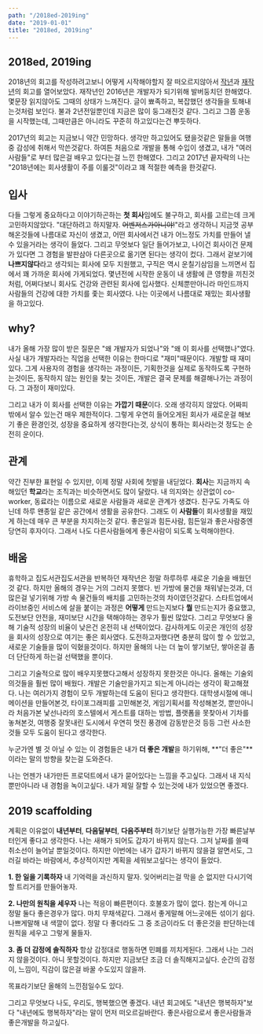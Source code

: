 ```yaml
---
path: "/2018ed-2019ing"
date: "2019-01-01"
title: "2018ed, 2019ing"
---
```


## 2018ed, 2019ing

2018년의 회고를 작성하려고보니 어떻게 시작해야할지 잘 떠오르지않아서 [작년](https://ho1234c.github.io/2018/01/01/2017ed-2018ing/)과 [재작년](https://ho1234c.github.io/2017/01/01/2017-01-01-remember-2016/)의 회고를 열어보았다.
재작년인 2016년은 개발자가 되기위해 발버둥치던 한해였다. 몇문장 읽지않아도 그때의 상태가 느껴진다. 글이 뾰족하고, 복잡했던 생각들을 토해내는것처럼 보인다. 불과 2년전일뿐인데 지금은 많이 둥그래진것 같다. 그리고 그쯤 운동을 시작했는데, 그때만큼은 아니라도 꾸준히 하고있다는건 뿌듯하다.

2017년의 회고는 지금보니 약간 민망하다. 생각만 하고있어도 됐을것같은 말들을 여행중 감성에 취해서 막쓴것같다. 하여튼 처음으로 개발을 통해 수입이 생겼고, 내가 "여러사람들"로 부터 많은걸 배우고 있다는걸 느낀 한해였다. 그리고 2017년 끝자락의 나는 "2018년에는 회사생활이 주를 이룰것"이라고 꽤 적절한 예측을 한것같다.

## 입사

다들 그렇게 중요하다고 이야기하곤하는 **첫 회사**임에도 불구하고, 회사를 고르는데 크게 고민하지않았다. "대단하려고 하지말자. ~~어벤저스가아니야!~~"라고 생각하니 지금껏 공부해온것들에 나름대로 자신이 생겼고, 어떤 회사에서건 내가 어느정도 가치를 만들어 낼 수 있을거라는 생각이 들었다. 그리고 무엇보다 일단 들어가보고, 나이건 회사이건 문제가 있다면 그 경험을 발판삼아 다른곳으로 옮기면 된다는 생각이 컸다. 그래서 겉보기에 **나쁘지않다**라고 생각되는 회사에 모두 지원했고, 구직은 역시 운칠기삼임을 느끼면서 집에서 꽤 가까운 회사에 가게되었다. 몇년전에 시작한 운동이 내 생활에 큰 영향을 끼친것처럼, 어쩌다보니 회사도 건강와 관련된 회사에 입사했다. 신체뿐만아니라 마인드까지 사람들의 건강에 대한 가치를 좇는 회사였다. 나는 이곳에서 나름대로 재밌는 회사생활을 하고있다.

## why?

내가 올해 가장 많이 받은 질문은 "왜 개발자가 되었나"와 "왜 이 회사를 선택했나"였다. 사실 내가 개발자라는 직업을 선택한 이유는 한마디로 "재미"때문이다. 개발할 때 재미있다. 그게 사용자의 경험을 생각하는 과정이든, 기획한것을 실제로 동작하도록 구현하는것이든, 동작하지 않는 원인을 찾는 것이든, 개발은 결국 문제를 해결해나가는 과정이다. 그 과정이 재미있다.

그리고 내가 이 회사를 선택한 이유는 **가깝기 때문**이다. 오래 생각히지 않았다. 어짜피 밖에서 알수 있는건 매우 제한적이다. 그렇게 우연히 들어오게된 회사가 새로운걸 해보기 좋은 환경인것, 성장을 중요하게 생각한다는것, 상식이 통하는 회사라는것 정도는 순전히 운이다.

## 관계

약간 진부한 표현일 수 있지만, 이제 정말 사회에 첫발을 내딛었다. **회사**는 지금까지 속해있던 **학교**라는 조직과는 비슷하면서도 많이 달랐다. 내 의지와는 상관없이 co-worker, 동료라는 이름으로 새로운 사람들과 새로운 관계가 생겼다. 친구도 가족도 아닌데 하루 왠종일 같은 공간에서 생활을 공유한다. 그래도 이 **사람들**이 회사생활을 재밌게 하는데 매우 큰 부분을 차지하는것 같다. 좋은일과 힘든사람, 힘든일과 좋은사람중엔 당연히 후자이다. 그래서 나도 다른사람들에게 좋은사람이 되도록 노력해야한다.

## 배움

휴학하고 집도서관집도서관을 반복하던 재작년은 정말 하루하루 새로운 기술을 배웠던것 같다. 하지만 올해의 경우는 거의 그러지 못했다. 빈 가방에 물건을 채워넣는것과, 더 많은걸 넣기위해 가방 속 물건들의 배치를 고민하는것의 차이였던것같다. 스타트업에서 라이브중인 서비스에 살을 붙이는 과정은 **어떻게** 만드는지보다 **뭘** 만드는지가 중요했고, 도전보단 안전을, 재미보단 시간을 택해야하는 경우가 훨씬 많았다. 그리고 무엇보다 올해 기술적 성장의 비율이 낮은건 온전히 내 선택이었다. 감사하게도 이곳은 개인의 성장을 회사의 성장으로 여기는 좋은 회사였다. 도전하고자했다면 충분히 많이 할 수 있었고, 새로운 기술들을 많이 익혔을것이다. 하지만 올해의 나는 더 높이 쌓기보단, 쌓아온걸 좀 더 단단하게 하는걸 선택했을 뿐이다.

그리고 기술적으로 많이 배우지못했다고해서 성장하지 못한것은 아니다. 올해는 기술외의것들을 훨씬 많이 배웠다. 개발은 기술만을가지고 되는게 아니라는 생각이 확고해졌다. 나는 여러가지 경험이 모두 개발하는데 도움이 된다고 생각한다. 대학생시절에 애니메이션을 만들어본것, 타이포그래피를 고민해본것, 게임기획서를 작성해본것, 뿐만아니라 처음가본 낯선나라의 호스텔에서 게스트를 대하는 방법, 플랫폼을 못찾아서 기차를 놓쳐본것, 여행중 잘못내린 도시에서 우연히 멋진 풍경에 감동받은것 등등 그런 사소한것들 모두 도움이 된다고 생각한다.    

누군가엔 별 것 아닐 수 있는 이 경험들은 내가 **더 좋은 개발**을 하기위해, **"더 좋은"**이라는 말의 방향을 찾는걸 도와준다. 

나는 언젠가 내가만든 프로덕트에서 내가 묻어있다는 느낌을 주고싶다. 그래서 내 지식뿐만아니라 내 경험을 녹이고싶다. 내가 제일 잘할 수 있는것에 내가 있었으면 좋겠다.

## 2019 scaffolding

계획은 이유없이 **내년부터**, **다음달부터**, **다음주부터** 하기보단 실행가능한 가장 빠른날부터인게 좋다고 생각한다. 나는 새해가 되어도 갑자기 바뀌지 않는다. 그저 날짜를 쓸때 취소선이 늘어날 뿐일것이다. 하지만 이번에는 내가 갑자기 바뀌지 않을걸 알면서도, 그러길 바라는 바람에서, 추상적이지만 계획을 세워보고싶다는 생각이 들었다.

**1. 한 일을 기록하자**
내 기억력을 과신하지 말자. 잊어버리는걸 막을 순 없지만 다시기억할 트리거를 만들어놓자.

**2. 나만의 원칙을 세우자**
나는 적응이 빠른편이다. 호불호가 많이 없다. 참는게 아니고 정말 둘다 좋은경우가 많다. 마치 무채색같다. 그래서 좋게말해 어느곳에든 섞이기 쉽다. 나쁘게말해 내 색깔이 없다. 정말 다 좋더라도 그 중 조금이라도 더 좋은것을 판단하는데 원칙을 세우고 그렇게 물들자.

**3. 좀 더 감정에 솔직하자**
항상 감정대로 행동하면 민폐를 끼치게된다. 그래서 나는 그러지 않을것이다. 아니 못할것이다. 하지만 지금보단 조금 더 솔직해지고싶다. 순간의 감정이, 느낌이, 직감이 많은걸 바꿀 수도있지 않을까.

목표라기보단 올해의 느낀점일수도 있다. 

그리고 무엇보다 나도, 우리도, 행복했으면 좋겠다. 내년 회고에도 "내년은 행복하자"보다 "내년에도 행복하자"라는 말이 먼저 떠오르길바란다. 좋은사람으로서 좋은사람들과 좋은개발을 하고싶다.